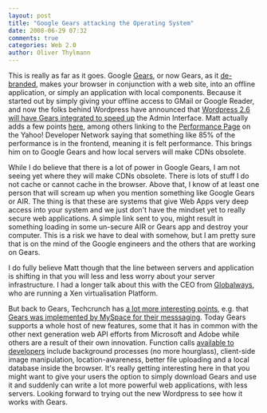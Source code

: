 ```yaml
---
layout: post
title: "Google Gears attacking the Operating System"
date: 2008-06-29 07:32
comments: true
categories: Web 2.0
author: Oliver Thylmann
---
```









This is really as far as it goes. Google [Gears](http://gears.google.com), or now Gears, as it [de-branded](http://alex.dojotoolkit.org/?p=677), makes your browser in conjunction with a web site, into an offline application, or simply an application with local components. Because it started out by simply giving your offline access to GMail or Google Reader, and now the folks behind Wordpress have announced that [Wordpress 2.6 will have Gears integrated to speed up](http://almaer.com/blog/speed-up-with-wordpress-and-gears) the Admin Interface. Matt actually adds a few points [here](http://ma.tt/2008/05/infrastructure-as-competitive-advantage/), among others linking to the [Performance Page](http://developer.yahoo.com/performance/) on the Yahoo! Developer Network saying that something like 85% of the performance is in the frontend, meaning it is felt performance. This brings him on to Google Gears and how local servers will make CDNs obsolete.

While I do believe that there is a lot of power in Google Gears, I am not seeing yet where they will make CDNs obsolete. There is lots of stuff I do not cache or cannot cache in the browser. Above that, I know of at least one person that will scream up when you mention something like Google Gears or AIR. The thing is that these are systems that give Web Apps very deep access into your system and we just don't have the mindset yet to really secure web applications. A simple link sent to you, might result in something loading in some un-secure AIR or Gears app and destroy your computer. This is a risk we have to deal with somehow, but I am pretty sure that is on the mind of the Google engineers and the others that are working on Gears.

I do fully believe Matt though that the line between servers and application is shifting in that you will less and less worry about your server infrastructure. I had a longer talk about this with the CEO from [Globalways](http://globalways.net), who are running a Xen virtualisation Platform.

But back to Gears, Techcrunch has [a lot more interesting points](http://www.techcrunch.com/2008/06/13/google-drives-towards-microsoft-and-adobe-with-gears/), e.g. that [Gears was implemented by MySpace for their messsaging](http://www.techcrunch.com/2008/05/28/myspace-shows-facebook-how-its-done-google-gears-to-power-messaging/).
Today Gears supports a whole host of new features, some that it has in common with the other next generation web API efforts from Microsoft and Adobe while others are a result of their own innovation. Function calls [available to developers](http://code.google.com/p/gears/w/list) include background processes (no more hourglass), client-side image manipulation, location-awareness, better file uploading and a local database inside the browser.
It's really getting interesting here in that you might want to give your users the option to simply download Gears and use it and suddenly can write a lot more powerful web applications, with less servers. Looking forward to trying out the new Wordpress to see how it works with Gears.

